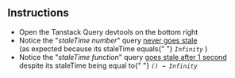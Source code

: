 <h2>Instructions</h2>
      <ul>
        <li>Open the Tanstack Query devtools on the bottom right</li>
        <li>
          Notice the "<em>staleTime number</em>" query <u>never goes stale</u> <br />
          (as expected because its staleTime equals{" "}
          <em>
            <code>Infinity</code>
          </em>
          )
        </li>
        <li>
          Notice the "<em>staleTime function</em>" query <u>goes stale after 1 second</u> <br />
          despite its staleTime being equal to{" "}
          <em>
            <code>() &rarr; Infinity</code>
          </em>
        </li>
      </ul>
